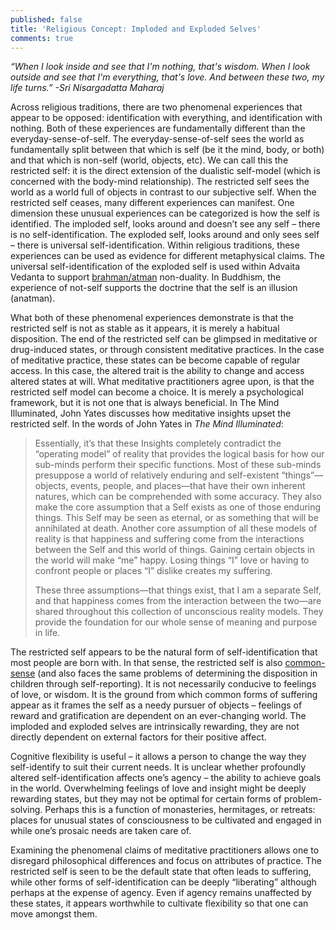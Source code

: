 ```yaml
---
published: false
title: 'Religious Concept: Imploded and Exploded Selves'
comments: true
---
```

_“When I look inside and see that I'm nothing, that's wisdom. When I look outside and see that I'm everything, that's love. And between these two, my life turns.” -Sri Nisargadatta Maharaj_

Across religious traditions, there are two phenomenal experiences that appear to be opposed: identification with everything, and identification with nothing. Both of these experiences are fundamentally different than the everyday-sense-of-self. The everyday-sense-of-self sees the world as fundamentally split between that which is self (be it the mind, body, or both) and that which is non-self (world, objects, etc). We can call this the restricted self: it is the direct extension of the dualistic self-model (which is concerned with the body-mind relationship). The restricted self sees the world as a world full of objects in contrast to our subjective self. When the restricted self ceases, many different experiences can manifest. One dimension these unusual experiences can be categorized is how the self is identified. The imploded self, looks around and doesn’t see any self – there is no self-identification. The exploded self, looks around and only sees self – there is universal self-identification. Within religious traditions, these experiences can be used as evidence for different metaphysical claims. The universal self-identification of the exploded self is used within Advaita Vedanta to support [brahman/atman](https://en.wikipedia.org/wiki/Advaita_Vedanta#Ontology_-_the_nature_of_Being) non-duality. In Buddhism, the experience of not-self supports the doctrine that the self is an illusion (anatman). 
    
What both of these phenomenal experiences demonstrate is that the restricted self is not as stable as it appears, it is merely a habitual disposition. The end of the restricted self can be glimpsed in meditative or drug-induced states, or through consistent meditative practices. In the case of meditative practice, these states can be become capable of regular access. In this case, the altered trait is the ability to change and access altered states at will. What meditative practitioners agree upon, is that the restricted self model can become a choice. It is merely a psychological framework, but it is not one that is always beneficial. In The Mind Illuminated, John Yates discusses how meditative insights upset the restricted self. In the words of John Yates in _The Mind Illuminated_:

>Essentially, it’s that these Insights completely contradict the “operating model” of reality that provides the logical basis for how our sub-minds perform their specific functions. Most of these sub-minds presuppose a world of relatively enduring and self-existent “things”—objects, events, people, and places—that have their own inherent natures, which can be comprehended with some accuracy. They also make the core assumption that a Self exists as one of those enduring things. This Self may be seen as eternal, or as something that will be annihilated at death. Another core assumption of all these models of reality is that happiness and suffering come from the interactions between the Self and this world of things. Gaining certain objects in the world will make “me” happy. Losing things “I” love or having to confront people or places “I” dislike creates my suffering.
>
>These three assumptions—that things exist, that I am a separate Self, and that happiness comes from the interaction between the two—are shared throughout this collection of unconscious reality models. They provide the foundation for our whole sense of meaning and purpose in life.

The restricted self appears to be the natural form of self-identification that most people are born with. In that sense, the restricted self is also [common-sense](https://matthewsouthey.com/2018/01/17/common-dualism.html) (and also faces the same problems of determining the disposition in children through self-reporting). It is not necessarily conducive to feelings of love, or wisdom. It is the ground from which common forms of suffering appear as it frames the self as a needy pursuer of objects – feelings of reward and gratification are dependent on an ever-changing world. The imploded and exploded selves are intrinsically rewarding, they are not directly dependent on external factors for their positive affect.
    
Cognitive flexibility is useful – it allows a person to change the way they self-identify to suit their current needs. It is unclear whether profoundly altered self-identification affects one’s agency – the ability to achieve goals in the world. Overwhelming feelings of love and insight might be deeply rewarding states, but they may not be optimal for certain forms of problem-solving. Perhaps this is a function of monasteries, hermitages, or retreats: places for unusual states of consciousness to be cultivated and engaged in while one’s prosaic needs are taken care of.
    
Examining the phenomenal claims of meditative practitioners allows one to disregard philosophical differences and focus on attributes of practice. The restricted self is seen to be the default state that often leads to suffering, while other forms of self-identification can be deeply “liberating” although perhaps at the expense of agency. Even if agency remains unaffected by these states, it appears worthwhile to cultivate flexibility so that one can move amongst them.
